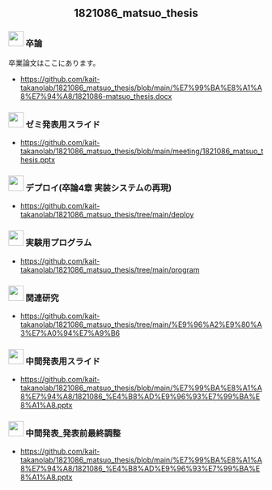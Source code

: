 
<h2 align="center">1821086_matsuo_thesis</h2>

### <img src="https://icooon-mono.com/i/icon_15815/icon_158151_64.png" height="30px;" /> 卒論
卒業論文はここにあります。

- https://github.com/kait-takanolab/1821086_matsuo_thesis/blob/main/%E7%99%BA%E8%A1%A8%E7%94%A8/1821086-matsuo_thesis.docx

### <img src="https://icooon-mono.com/i/icon_12063/icon_120631_64.png" height="30px;" /> ゼミ発表用スライド

- https://github.com/kait-takanolab/1821086_matsuo_thesis/blob/main/meeting/1821086_matsuo_thesis.pptx


### <img src="https://icooon-mono.com/i/icon_16004/icon_160041_64.png" height="30px;" /> デプロイ(卒論4章 実装システムの再現)

- https://github.com/kait-takanolab/1821086_matsuo_thesis/tree/main/deploy


### <img src="https://icooon-mono.com/i/icon_16004/icon_160041_64.png" height="30px;" /> 実験用プログラム

- https://github.com/kait-takanolab/1821086_matsuo_thesis/tree/main/program

### <img src="https://icooon-mono.com/i/icon_11129/icon_111291_64.png" height="30px;" /> 関連研究

- https://github.com/kait-takanolab/1821086_matsuo_thesis/tree/main/%E9%96%A2%E9%80%A3%E7%A0%94%E7%A9%B6


### <img src="https://icooon-mono.com/i/icon_12063/icon_120631_64.png" height="30px;" /> 中間発表用スライド

- https://github.com/kait-takanolab/1821086_matsuo_thesis/blob/main/%E7%99%BA%E8%A1%A8%E7%94%A8/1821086_%E4%B8%AD%E9%96%93%E7%99%BA%E8%A1%A8.pptx

### <img src="https://icooon-mono.com/i/icon_12063/icon_120631_64.png" height="30px;" /> 中間発表_発表前最終調整

- https://github.com/kait-takanolab/1821086_matsuo_thesis/blob/main/%E7%99%BA%E8%A1%A8%E7%94%A8/1821086_%E4%B8%AD%E9%96%93%E7%99%BA%E8%A1%A8.pptx



